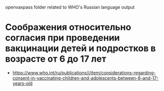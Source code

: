 openvaxpass folder related to WHO's Russian language output

# Соображения относительно согласия при проведении вакцинации детей и подростков в возрасте от 6 до 17 лет
* https://www.who.int/ru/publications/i/item/considerations-regarding-consent-in-vaccinating-children-and-adolescents-between-6-and-17-years-old
